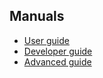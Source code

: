 ## Manuals

* [User guide](https://github.com/pgmoneta/pgmoneta/releases/download/0.15.2/pgmoneta-user-guide.pdf)
* [Developer guide](https://github.com/pgmoneta/pgmoneta/releases/download/0.15.2/pgmoneta-dev-guide.pdf)
* [Advanced guide](https://github.com/pgmoneta/pgmoneta/releases/download/0.15.2/pgmoneta-advanced.pdf)
